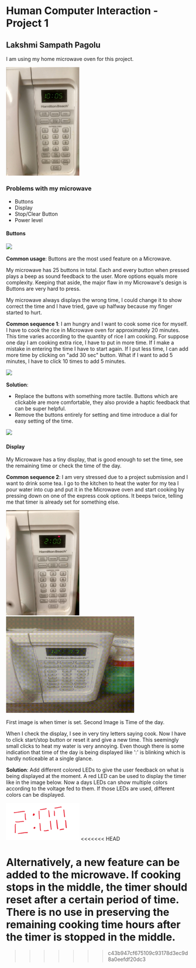 # Human Computer Interaction - Project 1

## Lakshmi Sampath Pagolu

I am using my home microwave oven for this project.

<img src="./project-photos/microwave.jpg" width="200">

### Problems with my microwave
- Buttons
- Display
- Stop/Clear Button
- Power level

#### Buttons
<img src="./project-photos/buttons.gif" width="300">


__Common usage__: Buttons are the most used feature on a Microwave.

My microwave has 25 buttons in total. Each and every button when pressed plays a beep as sound feedback to the user. More options equals more complexity. Keeping that aside, the major flaw in my Microwave's design is Buttons are very hard to press.

My microwave always displays the wrong time, I could change it to show correct the time and I have tried, gave up halfway because my finger started to hurt.

__Common sequence 1__: I am hungry and I want to cook some rice for myself. I have to cook the rice in Microwave oven for approximately 20 minutes. This time varies according to the quantity of rice I am cooking. For suppose one day I am cooking extra rice, I have to put in more time. If I make a mistake in entering the time I have to start again. If I put less time, I can add more time by clicking on "add 30 sec" button. What if I want to add 5 minutes, I have to click 10 times to add 5 minutes.

<img src="./project-photos/ricecook.gif" width="300">

__Solution__:
- Replace the buttons with something more tactile. Buttons which are clickable are more comfortable, they also provide a haptic feedback that can be super helpful.
- Remove the buttons entirely for setting and time introduce a dial for easy setting of the time.

<img src="./project-photos/dial.png" width="200">

#### Display

My Microwave has a tiny display, that is good enough to set the time, see the remaining time or check the time of the day.

__Common sequence 2__:  I am very stressed due to a project submission and I want to drink some tea. I go to the kitchen to heat the water for my tea I pour water into cup and put it in the Microwave oven and start cooking by pressing down on one of the express cook options. It beeps twice, telling me that timer is already set for something else.

<img src="./project-photos/display.jpg" width="200">
<img src="./project-photos/display.gif" width="350">

First image is when timer is set. Second Image is Time of the day.

When I check the display, I see in very tiny letters saying cook. Now I have to click start/stop button or reset it and give a new time. This seemingly small clicks to heat my water is very annoying. Even though there is some indication that time of the day is being displayed like ':' is blinking which is hardly noticeable at a single glance.

__Solution__: Add different colored LEDs to give the user feedback on what is being displayed at the moment. A red LED can be used to display the timer like in the image below. Now a days LEDs can show multiple colors according to the voltage fed to them. If those LEDs are used, different colors can be displayed.

<img src="./project-photos/timer.PNG" width="200">
<<<<<<< HEAD

Alternatively, a new feature can be added to the microwave. If cooking stops in the middle, the timer should reset after a certain period of time. There is no use in preserving the remaining cooking time hours after the timer is stopped in the middle.
=======
>>>>>>> c43b947cf675109c93178d3ec9d8a0eefdf20dc3
